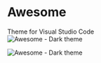 # Awesome
Theme for Visual Studio Code  
![Awesome - Dark theme](https://raw.githubusercontent.com/jric2002/awesthem/master/images/vsc-screenshot.png)

![Awesome - Dark theme](https://raw.githubusercontent.com/jric2002/awesthem/master/images/vsc-screenshot-open-project.png)
